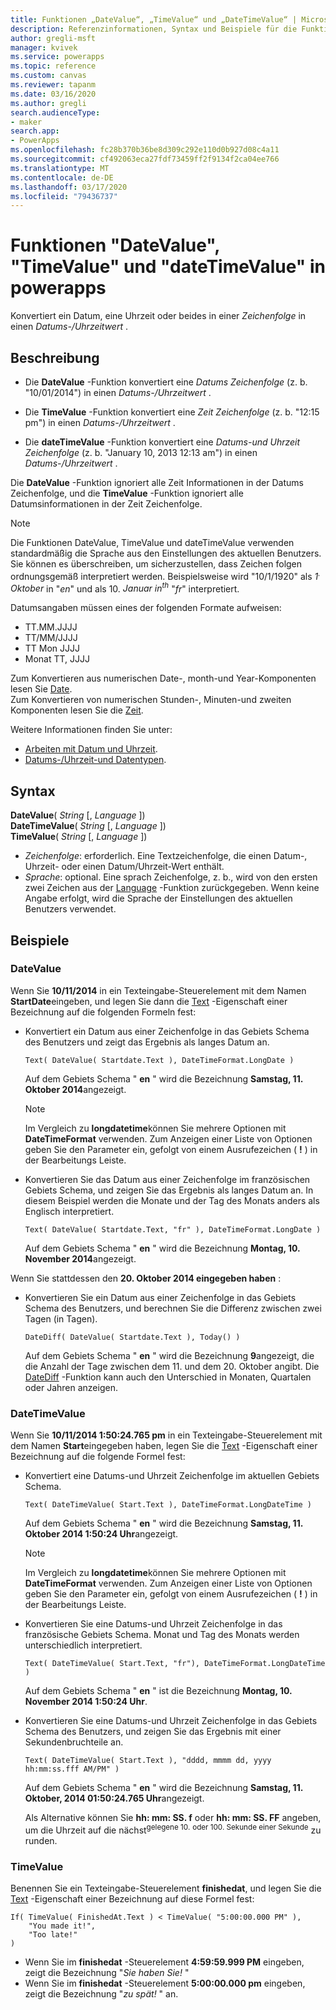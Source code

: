 ```yaml
---
title: Funktionen „DateValue“, „TimeValue“ und „DateTimeValue“ | Microsoft-Dokumentation
description: Referenzinformationen, Syntax und Beispiele für die Funktionen "DateValue", "TimeValue" und "dateTimeValue" in powerapps
author: gregli-msft
manager: kvivek
ms.service: powerapps
ms.topic: reference
ms.custom: canvas
ms.reviewer: tapanm
ms.date: 03/16/2020
ms.author: gregli
search.audienceType:
- maker
search.app:
- PowerApps
ms.openlocfilehash: fc28b370b36be8d309c292e110d0b927d08c4a11
ms.sourcegitcommit: cf492063eca27fdf73459ff2f9134f2ca04ee766
ms.translationtype: MT
ms.contentlocale: de-DE
ms.lasthandoff: 03/17/2020
ms.locfileid: "79436737"
---
```

# <a name="datevalue-timevalue-and-datetimevalue-functions-in-power-apps"></a>Funktionen "DateValue", "TimeValue" und "dateTimeValue" in powerapps

Konvertiert ein Datum, eine Uhrzeit oder beides in einer *Zeichenfolge* in einen *Datums-/Uhrzeitwert* .

## <a name="description"></a>Beschreibung

- Die **DateValue** -Funktion konvertiert eine *Datums Zeichenfolge* (z. b. "10/01/2014") in einen *Datums-/Uhrzeitwert* .

- Die **TimeValue** -Funktion konvertiert eine *Zeit Zeichenfolge* (z. b. "12:15 pm") in einen *Datums-/Uhrzeitwert* .

- Die **dateTimeValue** -Funktion konvertiert eine *Datums-und Uhrzeit Zeichenfolge* (z. b. "January 10, 2013 12:13 am") in einen *Datums-/Uhrzeitwert* .

Die **DateValue** -Funktion ignoriert alle Zeit Informationen in der Datums Zeichenfolge, und die **TimeValue** -Funktion ignoriert alle Datumsinformationen in der Zeit Zeichenfolge.

> [!NOTE]
> Die Funktionen DateValue, TimeValue und dateTimeValue verwenden standardmäßig die Sprache aus den Einstellungen des aktuellen Benutzers. Sie können es überschreiben, um sicherzustellen, dass Zeichen folgen ordnungsgemäß interpretiert werden. Beispielsweise wird "10/1/1920" als *1<sup>.</sup> Oktober* in "*en*" und als 10. *Januar in<sup>th</sup>*  "*fr*" interpretiert.

Datumsangaben müssen eines der folgenden Formate aufweisen:

- TT.MM.JJJJ
- TT/MM/JJJJ
- TT Mon JJJJ
- Monat TT, JJJJ

Zum Konvertieren aus numerischen Date-, month-und Year-Komponenten lesen Sie [Date](function-date-time.md). <br>
Zum Konvertieren von numerischen Stunden-, Minuten-und zweiten Komponenten lesen Sie die [Zeit](function-date-time.md).

Weitere Informationen finden Sie unter:

- [Arbeiten mit Datum und Uhrzeit](../show-text-dates-times.md).
- [Datums-/Uhrzeit-und Datentypen](data-types.md#date-time-and-datetime).

## <a name="syntax"></a>Syntax

**DateValue**( *String* [, *Language* ])<br>
**DateTimeValue**( *String* [, *Language* ])<br>
**TimeValue**( *String* [, *Language* ])

* *Zeichenfolge*: erforderlich. Eine Textzeichenfolge, die einen Datum-, Uhrzeit- oder einen Datum/Uhrzeit-Wert enthält.
* *Sprache*: optional. Eine sprach Zeichenfolge, z. b., wird von den ersten zwei Zeichen aus der [Language](function-language.md) -Funktion zurückgegeben.  Wenn keine Angabe erfolgt, wird die Sprache der Einstellungen des aktuellen Benutzers verwendet.  

## <a name="examples"></a>Beispiele

### <a name="datevalue"></a>DateValue

Wenn Sie **10/11/2014** in ein Texteingabe-Steuerelement mit dem Namen **StartDate**eingeben, und legen Sie dann die [Text](../controls/properties-core.md) -Eigenschaft einer Bezeichnung auf die folgenden Formeln fest:

- Konvertiert ein Datum aus einer Zeichenfolge in das Gebiets Schema des Benutzers und zeigt das Ergebnis als langes Datum an.

    ```powerapps-dot
    Text( DateValue( Startdate.Text ), DateTimeFormat.LongDate )
    ```

    Auf dem Gebiets Schema " **en** " wird die Bezeichnung **Samstag, 11. Oktober 2014**angezeigt.
  
    > [!NOTE]
    > Im Vergleich zu **longdatetime**können Sie mehrere Optionen mit **DateTimeFormat** verwenden. Zum Anzeigen einer Liste von Optionen geben Sie den Parameter ein, gefolgt von einem Ausrufezeichen ( **!** ) in der Bearbeitungs Leiste.

- Konvertieren Sie das Datum aus einer Zeichenfolge im französischen Gebiets Schema, und zeigen Sie das Ergebnis als langes Datum an. In diesem Beispiel werden die Monate und der Tag des Monats anders als Englisch interpretiert.

    ```powerapps-dot
    Text( DateValue( Startdate.Text, "fr" ), DateTimeFormat.LongDate )
    ```
  
    Auf dem Gebiets Schema " **en** " wird die Bezeichnung **Montag, 10. November 2014**angezeigt.

Wenn Sie stattdessen den **20. Oktober 2014 eingegeben haben** :

- Konvertieren Sie ein Datum aus einer Zeichenfolge in das Gebiets Schema des Benutzers, und berechnen Sie die Differenz zwischen zwei Tagen (in Tagen).

    ```powerapps-dot
    DateDiff( DateValue( Startdate.Text ), Today() )
    ```
  
    Auf dem Gebiets Schema " **en** " wird die Bezeichnung **9**angezeigt, die die Anzahl der Tage zwischen dem 11. und dem 20. Oktober angibt. Die [DateDiff](function-dateadd-datediff.md) -Funktion kann auch den Unterschied in Monaten, Quartalen oder Jahren anzeigen.

### <a name="datetimevalue"></a>DateTimeValue

Wenn Sie **10/11/2014 1:50:24.765 pm** in ein Texteingabe-Steuerelement mit dem Namen **Start**eingegeben haben, legen Sie die [Text](../controls/properties-core.md) -Eigenschaft einer Bezeichnung auf die folgende Formel fest:

- Konvertiert eine Datums-und Uhrzeit Zeichenfolge im aktuellen Gebiets Schema.
 
    ```powerapps-dot
    Text( DateTimeValue( Start.Text ), DateTimeFormat.LongDateTime )
    ```    
    
    Auf dem Gebiets Schema " **en** " wird die Bezeichnung **Samstag, 11. Oktober 2014 1:50:24 Uhr**angezeigt.
  
  > [!NOTE]
  > Im Vergleich zu **longdatetime**können Sie mehrere Optionen mit **DateTimeFormat** verwenden. Zum Anzeigen einer Liste von Optionen geben Sie den Parameter ein, gefolgt von einem Ausrufezeichen ( **!** ) in der Bearbeitungs Leiste.

- Konvertieren Sie eine Datums-und Uhrzeit Zeichenfolge in das französische Gebiets Schema. Monat und Tag des Monats werden unterschiedlich interpretiert.

    ```powerapps-dot
    Text( DateTimeValue( Start.Text, "fr"), DateTimeFormat.LongDateTime )
    ```
  
    Auf dem Gebiets Schema " **en** " ist die Bezeichnung **Montag, 10. November 2014 1:50:24 Uhr**.

- Konvertieren Sie eine Datums-und Uhrzeit Zeichenfolge in das Gebiets Schema des Benutzers, und zeigen Sie das Ergebnis mit einer Sekundenbruchteile an.

    ```powerapps-dot
    Text( DateTimeValue( Start.Text ), "dddd, mmmm dd, yyyy hh:mm:ss.fff AM/PM" )
    ```
  
    Auf dem Gebiets Schema " **en** " wird die Bezeichnung **Samstag, 11. Oktober, 2014 01:50:24.765 Uhr**angezeigt.
  
    Als Alternative können Sie **hh: mm: SS. f** oder **hh: mm: SS. FF** angeben, um die Uhrzeit auf die nächst<sup>gelegene 10.</sup> <sup>oder 100. Sekunde einer Sekunde</sup> zu runden.

### <a name="timevalue"></a>TimeValue

Benennen Sie ein Texteingabe-Steuerelement **finishedat**, und legen Sie die [Text](../controls/properties-core.md) -Eigenschaft einer Bezeichnung auf diese Formel fest:

```powerapps-dot
If( TimeValue( FinishedAt.Text ) < TimeValue( "5:00:00.000 PM" ), 
    "You made it!", 
    "Too late!"
)
```

- Wenn Sie im **finishedat** -Steuerelement **4:59:59.999 PM** eingeben, zeigt die Bezeichnung "*Sie haben Sie!* "
- Wenn Sie im **finishedat** -Steuerelement **5:00:00.000 pm** eingeben, zeigt die Bezeichnung "*zu spät!* " an.
